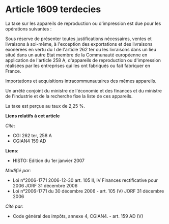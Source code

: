 # Article 1609 terdecies

La taxe sur les appareils de reproduction ou d'impression est due pour les opérations suivantes :

Sous réserve de présenter toutes justifications nécessaires, ventes et livraisons à soi-même, à l'exception des exportations
et des livraisons exonérées en vertu du I de l'article 262 ter ou les livraisons dans un lieu situé dans un autre Etat membre
de la Communauté européenne en application de l'article 258 A, d'appareils de reproduction ou d'impression réalisées par les
entreprises qui les ont fabriqués ou fait fabriquer en France.

Importations et acquisitions intracommunautaires des mêmes appareils.

Un arrêté conjoint du ministre de l'économie et des finances et du ministre de l'industrie et de la recherche fixe la liste
de ces appareils.

La taxe est perçue au taux de 2,25 %.

**Liens relatifs à cet article**

_Cite_:

  - CGI 262 ter, 258 A
  - CGIAN4 159 AD

**Liens**:

  - HISTO: Edition du 1er janvier 2007

_Modifié par_:

  - Loi n°2006-1771 2006-12-30 art. 105 II, IV Finances rectificative pour 2006 JORF 31 décembre 2006
  - Loi n°2006-1771 du 30 décembre 2006 - art. 105 (V) JORF 31 décembre 2006

_Cité par_:

  - Code général des impôts, annexe 4, CGIAN4. - art. 159 AD (V)

